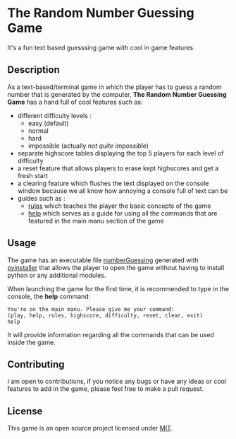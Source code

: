 # The Random Number Guessing Game

It's a fun text based guesssing game with cool in game features.

## Description

As a text-based/terminal game in which the player has to guess a random number
that is generated by the computer, __The Random Number Guessing Game__ has a 
hand full of cool features such as:
* different difficulty levels :
    * easy (default)
    * normal
    * hard
    * impossible (actually *not quite impossible*)
* separate highscore tables displaying the top 5 players for each level of
  difficulty
* a reset feature that allows players to erase kept highscores and get a 
  fresh start
* a clearing feature which flushes the text displayed on the console window
  because we all know how annoying a console full of text can be
* guides such as :
    * [rules](data/rules.txt) which teaches the player the basic
	   concepts of the game
    * [help](help.txt) which serves as a guide for using all the
	   commands that are featured in the main manu section of the game


## Usage

The game has an executable file [numberGuessing](numberGuessing.exe) generated
with [pyinstaller](https://www.pyinstaller.org/) that allows the player to open the game without 
having to install python or any additional modules.

When launching the game for the first time, it is recommended to type in the
console, the __help__ command:

``` 
You're on the main manu. Please give me your command:
(play, help, rules, highscore, difficulty, reset, clear, exit)
help
```

It will provide information regarding all the commands that can be used inside
the game.

## Contributing

I am open to contributions, if you notice any bugs or have any ideas or cool 
features to add in the game, please feel free to make a pull request.

## License

This game is an open source project licensed under [MIT](https://choosealicense.com/licenses/mit/).
